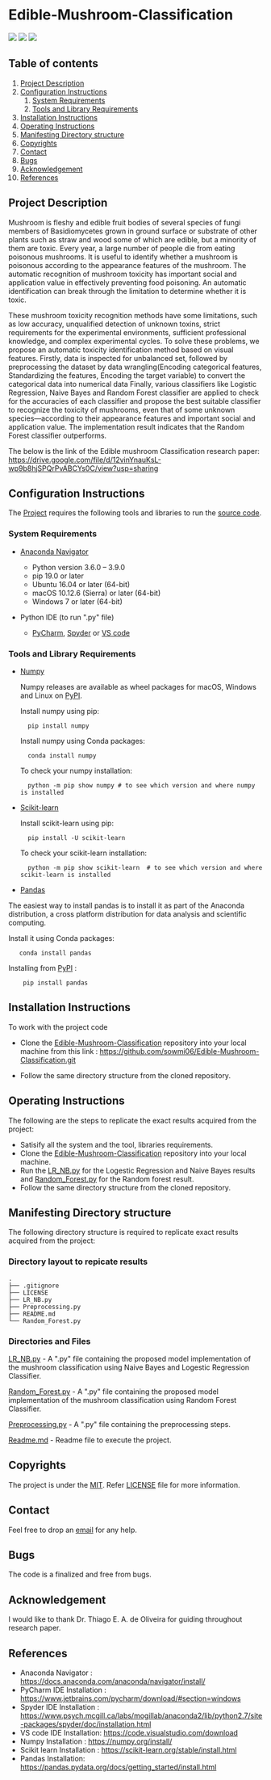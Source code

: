 # Edible-Mushroom-Classification

![](https://img.shields.io/badge/license-MIT-green)
![](https://img.shields.io/github/repo-size/sowmi06/Edible-Mushroom-Classification)
![](https://img.shields.io/github/issues/sowmi06/Edible-Mushroom-Classification)

<!-- ![](https://miro.medium.com/max/1400/0*BAFtzQvvUQpnzBwy.gif) -->

## Table of contents

1.  [Project Description](https://github.com/sowmi06/Edible-Mushroom-Classification/blob/main/README.md#project-description)
1.  [Configuration Instructions](https://github.com/sowmi06/Edible-Mushroom-Classification/blob/main/README.md#configuration-instructions)
    1.  [System Requirements](https://github.com/sowmi06/Edible-Mushroom-Classification/blob/main/README.md#system-requirements)
    1.  [Tools and Library Requirements](https://github.com/sowmi06/Edible-Mushroom-Classification/blob/main/README.md#tools-and-library-requirements)
1.  [Installation Instructions](https://github.com/sowmi06/Edible-Mushroom-Classification/blob/main/README.md#installation-instructions)
1.  [Operating Instructions](https://github.com/sowmi06/Edible-Mushroom-Classification/blob/main/README.md#operating-instructions)
1.  [Manifesting Directory structure](https://github.com/sowmi06/Edible-Mushroom-Classification/blob/main/README.md#manifesting-directory-structure)
1.  [Copyrights](https://github.com/sowmi06/Edible-Mushroom-Classification/blob/main/README.md#copyrights)
1.  [Contact](https://github.com/sowmi06/Edible-Mushroom-Classification/blob/main/README.md#contact)
1.  [Bugs](https://github.com/sowmi06/Edible-Mushroom-Classification/blob/main/README.md#bugs)
1.  [Acknowledgement](https://github.com/sowmi06/Edible-Mushroom-Classification/blob/main/README.md#acknowledgement)
1.  [References](https://github.com/sowmi06/Edible-Mushroom-Classification/blob/main/README.md#references)





## Project Description
Mushroom is fleshy and edible fruit bodies of several species of fungi members of Basidiomycetes grown in ground surface or substrate of other plants such as straw and wood some of which are edible, but a minority of them are toxic. Every year, a large number of people die from eating poisonous mushrooms. It is useful to identify whether a mushroom is poisonous according to the appearance features of the mushroom. The automatic recognition of mushroom toxicity has important social and application value in effectively preventing food poisoning. An automatic identification can break through the limitation to determine whether it is toxic. 

These mushroom toxicity recognition methods have some limitations, such as low accuracy, unqualified detection of unknown toxins, strict requirements for the experimental environments, sufficient professional knowledge, and complex experimental cycles. To solve these problems, we propose an automatic toxicity identification method based on visual features. Firstly, data is inspected for unbalanced set, followed by preprocessing the dataset by data wrangling(Encoding categorical features, Standardizing the features, Encoding the target variable) to convert the categorical data into numerical data Finally, various classifiers like Logistic Regression, Naive Bayes and Random Forest classifier are applied to check for the accuracies of each classifier and propose the best suitable classifier to recognize the toxicity of mushrooms, even that of some unknown species—according to their appearance features and important social and application value. The implementation result indicates that the Random Forest classifier outperforms.

The below is the link of the Edible mushroom Classification research paper:
https://drive.google.com/file/d/12vinYnauKsL-wp9b8hjSPQrPvABCYs0C/view?usp=sharing



## Configuration Instructions
The [Project](https://github.com/sowmi06/Edible-Mushroom-Classification.git) requires the following tools and libraries to run the [source code](https://github.com/sowmi06/Driver_Drowsiness_Detection/blob/main/Source_Code/Edible-Mushroom-Classification.py).
### System Requirements 
- [Anaconda Navigator](https://docs.anaconda.com/anaconda/navigator/install/)
    - Python version 3.6.0 – 3.9.0
    - pip 19.0 or later 
    - Ubuntu 16.04 or later (64-bit)
    - macOS 10.12.6 (Sierra) or later (64-bit)
    - Windows 7 or later (64-bit) 
 
- Python IDE (to run ".py" file)
    - [PyCharm](https://www.jetbrains.com/pycharm/download/#section=windows), [Spyder](https://www.psych.mcgill.ca/labs/mogillab/anaconda2/lib/python2.7/site-packages/spyder/doc/installation.html) or [VS code](https://code.visualstudio.com/download)

### Tools and Library Requirements 
    
- [Numpy](https://numpy.org/install/)

  Numpy releases are available as wheel packages for macOS, Windows and Linux on [PyPI](https://pypi.org/project/numpy/). 
  
  Install numpy using pip:
        
        pip install numpy
                
  Install numpy using Conda packages:

        conda install numpy
  
  To check your numpy installation:
   
        python -m pip show numpy # to see which version and where numpy is installed

   

- [Scikit-learn](https://scikit-learn.org/stable/install.html) 
  
  Install scikit-learn using pip:
        
        pip install -U scikit-learn
                
  To check your scikit-learn installation:

        python -m pip show scikit-learn  # to see which version and where scikit-learn is installed
     


- [Pandas](https://pandas.pydata.org/docs/getting_started/install.html)

The easiest way to install pandas is to install it as part of the Anaconda distribution, a cross platform distribution for data analysis and scientific computing.
          
  Install it using Conda packages:

       conda install pandas
  
  Installing from [PyPI](https://pypi.org/project/pandas/) :
      
        pip install pandas
   

## Installation Instructions
To work with the project code
- Clone the [Edible-Mushroom-Classification](https://github.com/sowmi06/Edible-Mushroom-Classification.git) repository into your local machine from this link : https://github.com/sowmi06/Edible-Mushroom-Classification.git

- Follow the same directory structure from the cloned repository. 


## Operating Instructions

The following are the steps to replicate the exact results acquired from the project:

- Satisify all the system and the tool, libraries requirements.
- Clone the [Edible-Mushroom-Classification](https://github.com/sowmi06/Edible-Mushroom-Classification.git) repository into your local machine. 
- Run the [LR_NB.py](https://github.com/sowmi06/Edible-Mushroom-Classification/blob/main/LR_NB.py) for the Logestic Regression and Naive Bayes results and [Random_Forest.py](https://github.com/sowmi06/Edible-Mushroom-Classification/blob/main/Random_Forest.py) for the Random forest result.
- Follow the same directory structure from the cloned repository.


## Manifesting Directory structure

The following directory structure is required to replicate exact results acquired from the project:

### Directory layout to repicate results

    .
    ├── .gitignore               
    ├── LICENSE                
    ├── LR_NB.py  
    ├── Preprocessing.py
    ├── README.md
    └── Random_Forest.py




### Directories and Files

[LR_NB.py](https://github.com/sowmi06/Edible-Mushroom-Classification/blob/main/LR_NB.py) - A ".py" file containing the proposed model implementation of the mushroom classification using Naive Bayes and Logestic Regression Classifier.

[Random_Forest.py](https://github.com/sowmi06/Edible-Mushroom-Classification/blob/main/Random_Forest.py) - A ".py" file containing the proposed model implementation of the mushroom classification using Random Forest Classifier.

[Preprocessing.py](https://github.com/sowmi06/Edible-Mushroom-Classification/blob/main/Preprocessing.py) -  A ".py" file containing the preprocessing steps.

[Readme.md](https://github.com/sowmi06/Edible-Mushroom-Classification/blob/main/README.md) - Readme file to execute the project. 



## Copyrights
The project is under the [MIT](LICENSE). Refer [LICENSE](LICENSE) file for more information.

## Contact  
Feel free to drop an [email](mailto:sowmidevaraj06@gmail.com) for any help. 

## Bugs
The code is a finalized and free from bugs.

## Acknowledgement
I would like to thank Dr. Thiago E. A. de Oliveira for guiding throughout research paper. 

## References 
- Anaconda Navigator : https://docs.anaconda.com/anaconda/navigator/install/
- PyCharm IDE Installation : https://www.jetbrains.com/pycharm/download/#section=windows
- Spyder IDE Installation : https://www.psych.mcgill.ca/labs/mogillab/anaconda2/lib/python2.7/site-packages/spyder/doc/installation.html
- VS code IDE Installation: https://code.visualstudio.com/download
- Numpy Installation : https://numpy.org/install/
- Scikit learn Installation : https://scikit-learn.org/stable/install.html
- Pandas Installation: https://pandas.pydata.org/docs/getting_started/install.html
